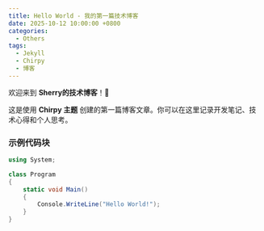 ```yaml
---
title: Hello World - 我的第一篇技术博客
date: 2025-10-12 10:00:00 +0800
categories:
  - Others
tags:
  - Jekyll
  - Chirpy
  - 博客
---
```


欢迎来到 **Sherry的技术博客**！🎉

这是使用 **Chirpy 主题** 创建的第一篇博客文章。你可以在这里记录开发笔记、技术心得和个人思考。

### 示例代码块

```csharp
using System;

class Program
{
    static void Main()
    {
        Console.WriteLine("Hello World!");
    }
}
```
